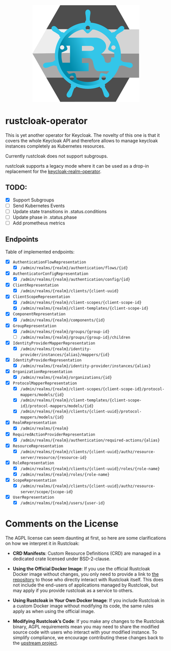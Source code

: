 <div align=center>
<img src=icon.svg>
</div>

# rustcloak-operator

This is yet another operator for Keycloak. The novelty of this one is
that it covers the whole Keycloak API and therefore allows to manage
keycloak instances completely as Kubernetes resources.

Currently rustcloak does not support subgroups.

rustcloak supports a legacy mode where it can be used as a drop-in
replacement for the
[keycloak-realm-operator](https://github.com/keycloak/keycloak-realm-operator).

## TODO:

* [x] Support Subgroups
* [ ] Send Kubernetes Events
* [ ] Update state transitions in .status.conditions
* [ ] Update phase in .status.phase
* [ ] Add prometheus metrics

## Endpoints

Table of implemented endpoints:

* [x] `AuthenticationFlowRepresentation`
  * [x] `/admin/realms/{realm}/authentication/flows/{id}`

* [x] `AuthenticatorConfigRepresentation`
  * [x] `/admin/realms/{realm}/authentication/config/{id}`

* [x] `ClientRepresentation`
  * [x] `/admin/realms/{realm}/clients/{client-uuid}`

* [x] `ClientScopeRepresentation`
  * [x] `/admin/realms/{realm}/client-scopes/{client-scope-id}`
  * [x] `/admin/realms/{realm}/client-templates/{client-scope-id}`

* [x] `ComponentRepresentation`
  * [x] `/admin/realms/{realm}/components/{id}`

* [x] `GroupRepresentation`
  * [x] `/admin/realms/{realm}/groups/{group-id}`
  * [ ] `/admin/realms/{realm}/groups/{group-id}/children`

* [x] `IdentityProviderMapperRepresentation`
  * [x] `/admin/realms/{realm}/identity-provider/instances/{alias}/mappers/{id}`

* [x] `IdentityProviderRepresentation`
  * [x] `/admin/realms/{realm}/identity-provider/instances/{alias}`

* [x] `OrganizationRepresentation`
  * [x] `/admin/realms/{realm}/organizations/{id}`

* [x] `ProtocolMapperRepresentation`
  * [x] `/admin/realms/{realm}/client-scopes/{client-scope-id}/protocol-mappers/models/{id}`
  * [x] `/admin/realms/{realm}/client-templates/{client-scope-id}/protocol-mappers/models/{id}`
  * [x] `/admin/realms/{realm}/clients/{client-uuid}/protocol-mappers/models/{id}`

* [x] `RealmRepresentation`
  * [x] `/admin/realms/{realm}`

* [x] `RequiredActionProviderRepresentation`
  * [x] `/admin/realms/{realm}/authentication/required-actions/{alias}`

* [x] `ResourceRepresentation`
  * [x] `/admin/realms/{realm}/clients/{client-uuid}/authz/resource-server/resource/{resource-id}`

* [x] `RoleRepresentation`
  * [x] `/admin/realms/{realm}/clients/{client-uuid}/roles/{role-name}`
  * [x] `/admin/realms/{realm}/roles/{role-name}`

* [x] `ScopeRepresentation`
  * [x] `/admin/realms/{realm}/clients/{client-uuid}/authz/resource-server/scope/{scope-id}`

* [x] `UserRepresentation`
  * [x] `/admin/realms/{realm}/users/{user-id}`

# Comments on the License

The AGPL license can seem daunting at first, so here are some
clarifications on how we interpret it in Rustcloak:

* **CRD Manifests**: Custom Resource Definitions (CRD) are managed in 
  a dedicated crate licensed under BSD-2-clause.

* **Using the Official Docker Image**: If you use the official
  Rustcloak Docker image without changes, you only need to provide a link
  to [the repository](https://github.com/DenktMit-eG/rustcloak-operator)
  to those who directly interact with Rustcloak itself. This does not
  include the end-users of applications managed by Rustcloak, but may apply
  if you provide rustcloak as a service to others.

* **Using Rustcloak in Your Own Docker Image**: If you include
  Rustcloak in a custom Docker image without modifying its code, the same
  rules apply as when using the official image.

* **Modifying Rustcloak’s Code**: If you make any changes to the
  Rustcloak binary, AGPL requirements mean you may need to share the
  modified source code with users who interact with your modified
  instance. To simplify compliance, we encourage contributing these
  changes back to the [upstream project](https://github.com/DenktMit-eG/rustcloak-operator).

